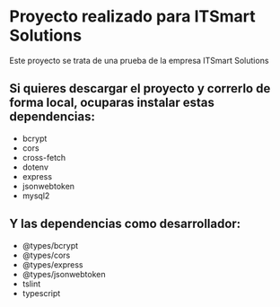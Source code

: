 # Proyecto realizado para ITSmart Solutions
Este proyecto se trata de una prueba de la empresa ITSmart Solutions

## Si quieres descargar el proyecto y correrlo de forma local, ocuparas instalar estas dependencias:
- bcrypt
- cors
- cross-fetch
- dotenv
- express
- jsonwebtoken
- mysql2

## Y las dependencias como desarrollador:
- @types/bcrypt
- @types/cors
- @types/express
- @types/jsonwebtoken
- tslint
- typescript
